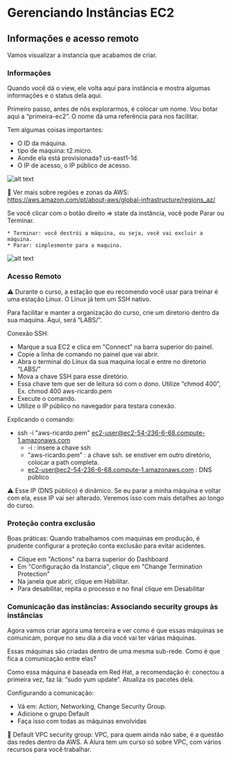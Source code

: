 # Gerenciando Instâncias EC2

## Informações e acesso remoto

Vamos visualizar a instancia que acabamos de criar.

### Informações

Quando você dá o view, ele volta aqui para instância e mostra algumas informações e o status dela aqui. 

Primeiro passo, antes de nós explorarmos, é colocar um nome. Vou botar aqui a “primeira-ec2”. O nome dá uma referência para nos facilitar.

Tem algumas coisas importantes:

* O ID da máquina. 
* tipo de maquina: t2.micro. 
* Aonde ela está provisionada? us-east1-1d.
* O IP de acesso, o IP público de acesso.

![alt text](https://github.com/asalunai/alura-deploy-amazon-ec2/blob/main/a02pt01img1.PNG?raw=true)

📌 Ver mais sobre regiões e zonas da AWS: https://aws.amazon.com/pt/about-aws/global-infrastructure/regions_az/

Se você clicar com o botão direito => state da instância, você pode Parar ou Terminar. 

	* Terminar: você destrói a máquina, ou seja, você vai excluir a máquina. 
	* Parar: simplesmente para a maquina. 
	
![alt text](https://github.com/asalunai/alura-deploy-amazon-ec2/blob/main/a02pt01img2.PNG?raw=true)

### Acesso Remoto

⚠️ Durante o curso, a estação que eu recomendo você usar para treinar é uma estação Linux. O Linux já tem um SSH nativo. 

Para facilitar e manter a organização do curso, crie um diretorio dentro da sua maquina. Aqui, será “LABS/”.

Conexão SSH:
* Marque a sua EC2 e clica em "Connect" na barra superior do painel. 
* Copie a linha de comando no painel que vai abrir. 
* Abra o terminal do Linux da sua maquina local e entre no diretorio “LABS/”
* Mova a chave SSH para esse diretório.
* Essa chave tem que ser de leitura só com o dono. Utilize “chmod 400”, Ex. chmod 400 aws-ricardo.pem
* Execute o comando.
* Utilize o IP público no navegador para testara conexão.

Explicando o comando: 

* ssh -i "aws-ricardo.pem" ec2-user@ec2-54-236-6-68.compute-1.amazonaws.com
	* -i : insere a chave ssh
	* "aws-ricardo.pem" : a chave ssh. se enstiver em outro diretório, colocar a path completa.
	* ec2-user@ec2-54-236-6-68.compute-1.amazonaws.com : DNS público

⚠️ Esse IP (DNS público) é dinâmico. Se eu parar a minha máquina e voltar com ela, esse IP vai ser alterado. Veremos isso com mais detalhes ao longo do curso. 

### Proteção contra exclusão 

Boas práticas: Quando trabalhamos com maquinas em produção, é prudente configurar a proteção conta exclusão para evitar acidentes.

* Clique em "Actions" na barra superior do Dashboard
* Em "Configuração da Instancia", clique em "Change Termination Protection"
* Na janela que abrir, clique em Habilitar.
* Para desabilitar, repita o processo e no final clique em Desabilitar 

### Comunicação das instâncias: Associando security groups às instâncias

Agora vamos criar agora uma terceira e ver como é que essas máquinas se comunicam, porque no seu dia a dia você vai ter várias máquinas. 

Essas máquinas são criadas dentro de uma mesma sub-rede. Como é que fica a comunicação entre elas? 

Como essa máquina é baseada em Red Hat, a recomendação é: conectou a primeira vez, faz lá: “sudo yum update”. Atualiza os pacotes dela.

Configurando a comunicação:
* Vá em: Action, Networking, Change Security Group.
* Adicione o grupo Default
* Faça isso com todas as máquinas envolvidas

📌 Default VPC security group: VPC, para quem ainda não sabe, é a questão das redes dentro da AWS. A Alura tem um curso só sobre VPC, com vários recursos para você trabalhar.
